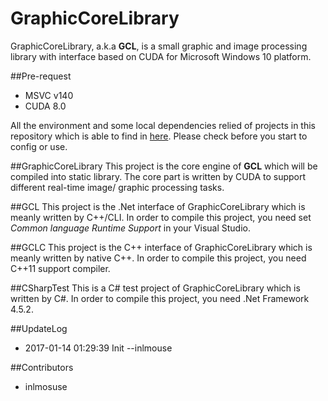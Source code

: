 # GraphicCoreLibrary

GraphicCoreLibrary, a.k.a **GCL**, is a small graphic and image processing library with interface based on CUDA for Microsoft Windows 10 platform.

##Pre-request
- MSVC v140
- CUDA 8.0

All the environment and some local dependencies relied of projects in this repository which is able to find in [here](https://github.com/CompileSense/caffe_windows_binary). Please check before you start to config or use.

##GraphicCoreLibrary
This project is the core engine of **GCL** which will be compiled into static library. The core part is written by CUDA to support different real-time image/ graphic processing tasks.

##GCL
This project is the .Net interface of GraphicCoreLibrary which is meanly written by C++/CLI. In order to compile this project, you need set *Common language Runtime Support* in your Visual Studio.

##GCLC
This project is the C++ interface of GraphicCoreLibrary which is meanly written by native C++. In order to compile this project, you need C++11 support compiler. 

##CSharpTest
This is a C# test project of GraphicCoreLibrary which is written by C#. In order to compile this project, you need .Net Framework 4.5.2. 

##UpdateLog
- 2017-01-14 01:29:39 Init  --inlmouse

##Contributors
- inlmosuse